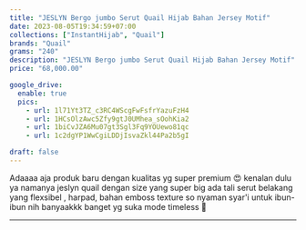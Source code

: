 ```yaml
---
title: "JESLYN Bergo jumbo Serut Quail Hijab Bahan Jersey Motif"
date: 2023-08-05T19:34:59+07:00
collections: ["InstantHijab", "Quail"]
brands: "Quail"
grams: "240"
description: "JESLYN Bergo jumbo Serut Quail Hijab Bahan Jersey Motif"
price: "68,000.00"

google_drive:
  enable: true
  pics:
    - url: 1l71Yt3TZ_c3RC4WScgFwFsfrYazuFzH4
    - url: 1HCsOlzAwc5Zfy9gtJ0UMhea_sOohKia2
    - url: 1biCvJZA6Mu07gt3Sgl3Fq9YOUewo81qc
    - url: 1c2dgYP1WwCgiLDDjIsvaZkl44Pa2b5gI

draft: false
---
```


Adaaaa aja produk baru dengan kualitas yg super premium 😍 kenalan dulu ya namanya jeslyn quail dengan size yang super big ada tali serut belakang yang flexsibel , harpad, bahan emboss texture so nyaman syar'i untuk ibun-ibun nih banyaakkk banget yg suka mode timeless 🤍

---
